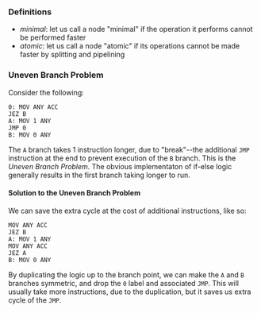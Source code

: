 ### Definitions

- *minimal*: let us call a node "minimal" if the operation it performs cannot be performed faster
- *atomic*: let us call a node "atomic" if its operations cannot be made faster by splitting and pipelining

### Uneven Branch Problem

Consider the following:

``` TIS-100
0: MOV ANY ACC
JEZ B
A: MOV 1 ANY
JMP 0
B: MOV 0 ANY
```

The `A` branch takes 1 instruction longer, due to "break"--the additional `JMP` instruction at the end to prevent execution of the `B` branch. This is the *Uneven Branch Problem*. The obvious implementaton of if-else logic generally results in the first branch taking longer to run.

#### Solution to the Uneven Branch Problem

We can save the extra cycle at the cost of additional instructions, like so:

``` TIS-100
MOV ANY ACC
JEZ B
A: MOV 1 ANY
MOV ANY ACC
JEZ A
B: MOV 0 ANY
```

By duplicating the logic up to the branch point, we can make the `A` and `B` branches symmetric, and drop the `0` label and associated `JMP`. This will usually take more instructions, due to the duplication, but it saves us extra cycle of the `JMP`.
